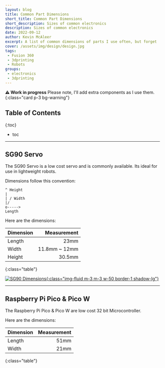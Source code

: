 ```yaml
---
layout: blog
title: Common Part Dimensions
short_title: Common Part Dimensions
short_description: Sizes of common electronics
description: Sizes of common electronics
date: 2022-09-12
author: Kevin McAleer
excerpt: A list of common dimensions of parts I use often, but forget
cover: /assets/img/design/design.jpg
tags:
 - Fusion 360
 - 3dprinting
 - Robots
groups:
 - electronics
 - 3dprinting
---
```


**⚠️ Work in progress** Please note, I'll add extra components as I use them.
{:class="card p-3 bg-warning"}

## Table of Contents

{:toc}
* toc

---

## SG90 Servo
The SG90 Servo is a low cost servo and is commonly available. Its ideal for use in lightweight robots.

Dimensions follow this convention:
```
^ Height
| 
| / Width
|/
o----->
Length
```

Here are the dimensions:

Dimension |   Measurement
:---------|-------------:
Length    |          23mm
Width     | 11.8mm ~ 12mm
Height    |        30.5mm
{:class="table"}

[![SG90 Dimensions](/assets/img/design/sg90.png){:class="img-fluid m-3 m-3 w-50 border-1 shadow-lg"}](/assets/img/design/sg90.png)


---

## Raspberry Pi Pico & Pico W
The Raspberry Pi Pico & Pico W are low cost 32 bit Microcontroller.

Here are the dimensions:

Dimension | Measurement
:---------|-----------:
Length    |        51mm
Width     |        21mm
{:class="table"}
